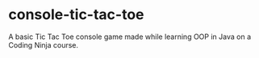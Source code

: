 # console-tic-tac-toe
A basic Tic Tac Toe console game made while learning OOP in Java on a Coding Ninja course.
